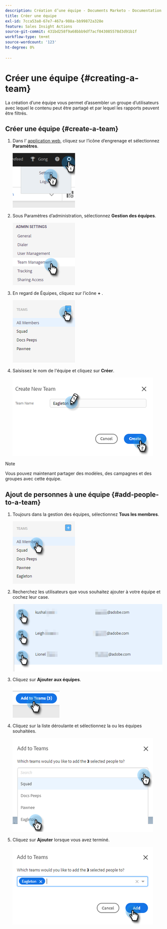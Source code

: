 ```yaml
---
description: Création d’une équipe - Documents Marketo - Documentation du produit
title: Créer une équipe
exl-id: 7cca53a8-67e7-467a-988a-bb99872a328e
feature: Sales Insight Actions
source-git-commit: 431bd258f9a68bbb9df7acf043085578d3d91b1f
workflow-type: tm+mt
source-wordcount: '123'
ht-degree: 0%

---
```


# Créer une équipe {#creating-a-team}

La création d’une équipe vous permet d’assembler un groupe d’utilisateurs avec lequel le contenu peut être partagé et par lequel les rapports peuvent être filtrés.

## Créer une équipe {#create-a-team}

1. Dans l’ [application web](https://toutapp.com/login), cliquez sur l’icône d’engrenage et sélectionnez **Paramètres**.

   ![](assets/creating-a-team-1.png)

1. Sous Paramètres d’administration, sélectionnez **Gestion des équipes**.

   ![](assets/creating-a-team-2.png)

1. En regard de Équipes, cliquez sur l’icône **+** .

   ![](assets/creating-a-team-3.png)

1. Saisissez le nom de l&#39;équipe et cliquez sur **Créer**.

   ![](assets/creating-a-team-4.png)

>[!NOTE]
>
>Vous pouvez maintenant partager des modèles, des campagnes et des groupes avec cette équipe.

## Ajout de personnes à une équipe {#add-people-to-a-team}

1. Toujours dans la gestion des équipes, sélectionnez **Tous les membres**.

   ![](assets/creating-a-team-5.png)

1. Recherchez les utilisateurs que vous souhaitez ajouter à votre équipe et cochez leur case.

   ![](assets/creating-a-team-6.png)

1. Cliquez sur **Ajouter aux équipes**.

   ![](assets/creating-a-team-7.png)

1. Cliquez sur la liste déroulante et sélectionnez la ou les équipes souhaitées.

   ![](assets/creating-a-team-8.png)

1. Cliquez sur **Ajouter** lorsque vous avez terminé.

   ![](assets/creating-a-team-9.png)
